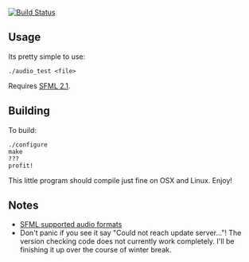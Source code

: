 [![Build Status](https://travis-ci.org/JorDunn/Audio-Test.png?branch=master)](https://travis-ci.org/JorDunn/Audio-Test)

## Usage
Its pretty simple to use:

	./audio_test <file>

Requires [SFML 2.1](http://www.sfml-dev.org).

## Building
To build:

	./configure
	make
	???
	profit!

This little program should compile just fine on OSX and Linux. Enjoy!

## Notes
* [SFML supported audio formats](https://github.com/LaurentGomila/SFML/wiki/FAQ#wiki-audio-formats)
* Don't panic if you see it say "Could not reach update server..."! The version checking code does not currently work completely. I'll be finishing it up over the course of winter break.
